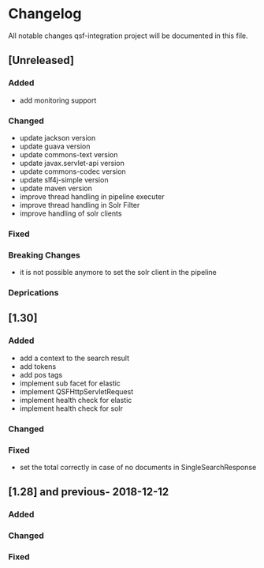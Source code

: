# Changelog
All notable changes qsf-integration project will be documented in this file.


## [Unreleased]
### Added
- add monitoring support

### Changed
- update jackson version
- update guava version
- update commons-text version
- update javax.servlet-api version
- update commons-codec version
- update slf4j-simple version
- update maven version
- improve thread handling in pipeline executer
- improve thread handling in Solr Filter
- improve handling of solr clients

### Fixed

### Breaking Changes
- it is not possible anymore to set the solr client in the pipeline

### Deprications

## [1.30]
### Added
- add a context to the search result
- add tokens
- add pos tags
- implement sub facet for elastic
- implement QSFHttpServletRequest
- implement health check for elastic
- implement health check for solr

### Changed

### Fixed
- set the total correctly in case of no documents in SingleSearchResponse


## [1.28] and previous- 2018-12-12
### Added

### Changed

### Fixed
